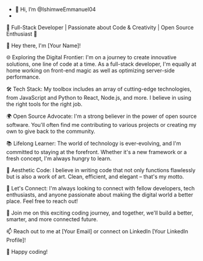 - 👋 Hi, I’m @IshimweEmmanuel04
- 
🚀 Full-Stack Developer | Passionate about Code & Creativity | Open Source Enthusiast 🌟

👋 Hey there, I'm [Your Name]!

🌐 Exploring the Digital Frontier: I'm on a journey to create innovative solutions, one line of code at a time. As a full-stack developer, I'm equally at home working on front-end magic as well as optimizing server-side performance.

🛠️ Tech Stack: My toolbox includes an array of cutting-edge technologies, from JavaScript and Python to React, Node.js, and more. I believe in using the right tools for the right job.

🌍 Open Source Advocate: I'm a strong believer in the power of open source software. You'll often find me contributing to various projects or creating my own to give back to the community.

📚 Lifelong Learner: The world of technology is ever-evolving, and I'm committed to staying at the forefront. Whether it's a new framework or a fresh concept, I'm always hungry to learn.

🎨 Aesthetic Code: I believe in writing code that not only functions flawlessly but is also a work of art. Clean, efficient, and elegant – that's my motto.

🤝 Let's Connect: I'm always looking to connect with fellow developers, tech enthusiasts, and anyone passionate about making the digital world a better place. Feel free to reach out!

🌟 Join me on this exciting coding journey, and together, we'll build a better, smarter, and more connected future.

📫 Reach out to me at [Your Email] or connect on LinkedIn [Your LinkedIn Profile]!

🌈 Happy coding!
